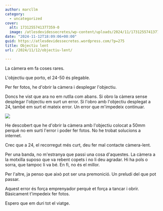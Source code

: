 ```yaml
---
author: marcllm
category:
  - uncategorized
cover:
  alt: 1731255741377359-0
  image: /atlesdevidessecretes/wp-content/uploads/2024/11/1731255741377359-0.webp
date: "2024-11-12T18:09:06+00:00"
guid: https://atlesdevidessecretes.wordpress.com/?p=275
title: Objectiu lent
url: /2024/11/12/objectiu-lent/

---
```

La càmera em fa coses rares.

L'objectiu que porto, el 24-50 és plegable.

Per fer fotos, he d'obrir la càmera i desplegar l'objectiu.

Doncs he vist que ara no em rutlla com abans. Si obro la càmera sense desplegar l'objectiu em surt un error. Si l'obro amb l'objectiu desplegat a 24, també em surt el mateix error. Un error que m'impedeix continuar.

[![](https://blogger.googleusercontent.com/img/a/AVvXsEgBYYLlOKAIC8FEwQV0j2bdKRu1PEt8Z3jUiWPKjrhJSDmKPu9dMSnGgUa75xKpLXE0GdDokrmuUlc2R3LOU7MhhMWDY6jXkWXDt_iRQL4m3mNAqdvV_QbQG05IInCEjGx8PXanUqNjTc1xbFJJllu1i5akrsguNkWK_amScSattrGTTajHItGJG4bh0AlB=rw)](https://blogger.googleusercontent.com/img/a/AVvXsEgBYYLlOKAIC8FEwQV0j2bdKRu1PEt8Z3jUiWPKjrhJSDmKPu9dMSnGgUa75xKpLXE0GdDokrmuUlc2R3LOU7MhhMWDY6jXkWXDt_iRQL4m3mNAqdvV_QbQG05IInCEjGx8PXanUqNjTc1xbFJJllu1i5akrsguNkWK_amScSattrGTTajHItGJG4bh0AlB)

He descobert que he d'obrir la càmera amb l'objectiu colocat a 50mm perquè no em surti l'error i poder fer fotos. No he trobat solucions a internet.

Crec que a 24, el recorregut més curt, deu fer mal contacte càmera-lent.

Per una banda, no m'estranya que passi una cosa d'aquestes. La càmera a la motxilla suposo que va rebent copets i no li deu agradar. Hi ha pols o sorra, que tampoc li va bé. En fi, no és el millor.

Per l'altre, ja penso que això pot ser una premonició. Un preludi del que pot passar.

Aquest error és força emprenyador perquè et força a tancar i obrir. Bàsicament t'impedeix fer fotos.

Espero que em duri tot el viatge.
